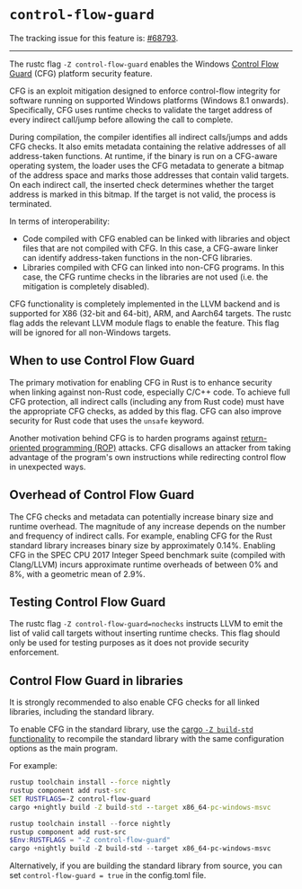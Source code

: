 # `control-flow-guard`

The tracking issue for this feature is: [#68793](https://github.com/rust-lang/rust/issues/68793).

------------------------

The rustc flag `-Z control-flow-guard` enables the Windows [Control Flow Guard](https://docs.microsoft.com/en-us/windows/win32/secbp/control-flow-guard) (CFG) platform security feature.

CFG is an exploit mitigation designed to enforce control-flow integrity for software running on supported Windows platforms (Windows 8.1 onwards). Specifically, CFG uses runtime checks to validate the target address of every indirect call/jump before allowing the call to complete. 

During compilation, the compiler identifies all indirect calls/jumps and adds CFG checks. It also emits metadata containing the relative addresses of all address-taken functions. At runtime, if the binary is run on a CFG-aware operating system, the loader uses the CFG metadata to generate a bitmap of the address space and marks those addresses that contain valid targets. On each indirect call, the inserted check determines whether the target address is marked in this bitmap. If the target is not valid, the process is terminated.

In terms of interoperability:
- Code compiled with CFG enabled can be linked with libraries and object files that are not compiled with CFG. In this case, a CFG-aware linker can identify address-taken functions in the non-CFG libraries.
- Libraries compiled with CFG can linked into non-CFG programs. In this case, the CFG runtime checks in the libraries are not used (i.e. the mitigation is completely disabled).

CFG functionality is completely implemented in the LLVM backend and is supported for X86 (32-bit and 64-bit), ARM, and Aarch64 targets. The rustc flag adds the relevant LLVM module flags to enable the feature. This flag will be ignored for all non-Windows targets.


## When to use Control Flow Guard

The primary motivation for enabling CFG in Rust is to enhance security when linking against non-Rust code, especially C/C++ code. To achieve full CFG protection, all indirect calls (including any from Rust code) must have the appropriate CFG checks, as added by this flag. CFG can also improve security for Rust code that uses the `unsafe` keyword.

Another motivation behind CFG is to harden programs against [return-oriented programming (ROP)](https://en.wikipedia.org/wiki/Return-oriented_programming) attacks. CFG disallows an attacker from taking advantage of the program's own instructions while redirecting control flow in unexpected ways.

## Overhead of Control Flow Guard

The CFG checks and metadata can potentially increase binary size and runtime overhead. The magnitude of any increase depends on the number and frequency of indirect calls. For example, enabling CFG for the Rust standard library increases binary size by approximately 0.14%. Enabling CFG in the SPEC CPU 2017 Integer Speed benchmark suite (compiled with Clang/LLVM) incurs approximate runtime overheads of between 0% and 8%, with a geometric mean of 2.9%.


## Testing Control Flow Guard

The rustc flag `-Z control-flow-guard=nochecks` instructs LLVM to emit the list of valid call targets without inserting runtime checks. This flag should only be used for testing purposes as it does not provide security enforcement.


## Control Flow Guard in libraries

It is strongly recommended to also enable CFG checks for all linked libraries, including the standard library. 

To enable CFG in the standard library, use the [cargo `-Z build-std` functionality][build-std] to recompile the standard library with the same configuration options as the main program.

[build-std]: https://doc.rust-lang.org/nightly/cargo/reference/unstable.html#build-std

For example:
```cmd
rustup toolchain install --force nightly
rustup component add rust-src
SET RUSTFLAGS=-Z control-flow-guard
cargo +nightly build -Z build-std --target x86_64-pc-windows-msvc
```

```PowerShell
rustup toolchain install --force nightly
rustup component add rust-src
$Env:RUSTFLAGS = "-Z control-flow-guard"
cargo +nightly build -Z build-std --target x86_64-pc-windows-msvc
```

Alternatively, if you are building the standard library from source, you can set `control-flow-guard = true` in the config.toml file.
